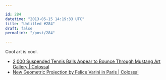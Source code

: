```yaml
---

id: 284
datetime: "2013-05-15 14:19:33 UTC"
title: "Untitled #284"
draft: false
permalink: "/post/284"

---
```


Cool art is cool. 

 
 * [2,000 Suspended Tennis Balls Appear to Bounce Through Mustang Art Gallery | Colossal](http://www.thisiscolossal.com/2012/03/2000-suspended-tennis-balls-appear-to-bounce-through-mustang-art-gallery/)
 * [New Geometric Projection by Felice Varini in Paris | Colossal](http://www.thisiscolossal.com/2013/05/new-geometric-projection-by-felice-varini-in-paris/)



